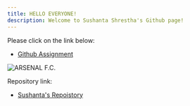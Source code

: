 ```yaml
---
title: HELLO EVERYONE!
description: Welcome to Sushanta Shrestha's Github page! 
---
```


Please click on the link below:

- [Github Assignment](/SampleData/index.md)



 ![ARSENAL F.C.](/SampleData/arsenal.jpg)


 Repository link:
- [Sushanta's Repoistory](https://github.com/sbbshrestha/sbbshrestha.github.io/blob/main/index.md)







